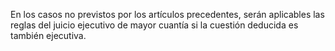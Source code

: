 En los casos no previstos por los artículos precedentes, serán aplicables las reglas del juicio ejecutivo de mayor cuantía si la cuestión deducida es también ejecutiva.